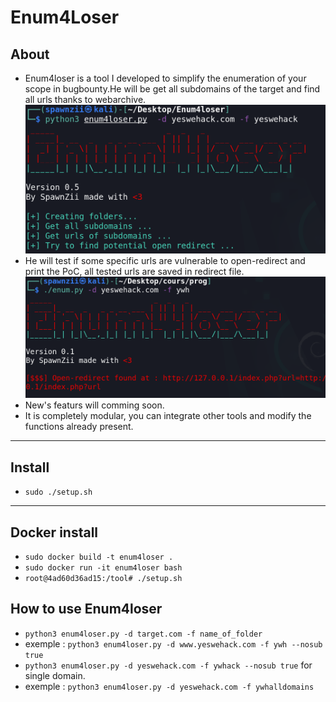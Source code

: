 # Enum4Loser
## About
- Enum4loser is a tool I developed to simplify the enumeration of your scope in bugbounty.He will be get all subdomains of the target and find all urls thanks to webarchive.
![](/images/df.png)
- He will test if some specific urls are vulnerable to open-redirect and print the PoC, all tested urls are saved in redirect file.
![](/images/op.png)
- New's featurs will comming soon.
- It is completely modular, you can integrate other tools and modify the functions already present.
---
## Install
- `sudo ./setup.sh`
---
## Docker install
- `sudo docker build -t enum4loser .`
- `sudo docker run -it enum4loser bash`
- `root@4ad60d36ad15:/tool# ./setup.sh`
## How to use Enum4loser
- `python3 enum4loser.py -d target.com -f name_of_folder`
- exemple : `python3 enum4loser.py -d www.yeswehack.com -f ywh --nosub true`
- `python3 enum4loser.py -d yeswehack.com -f ywhack --nosub true` for single domain.
- exemple : `python3 enum4loser.py -d yeswehack.com -f ywhalldomains`
